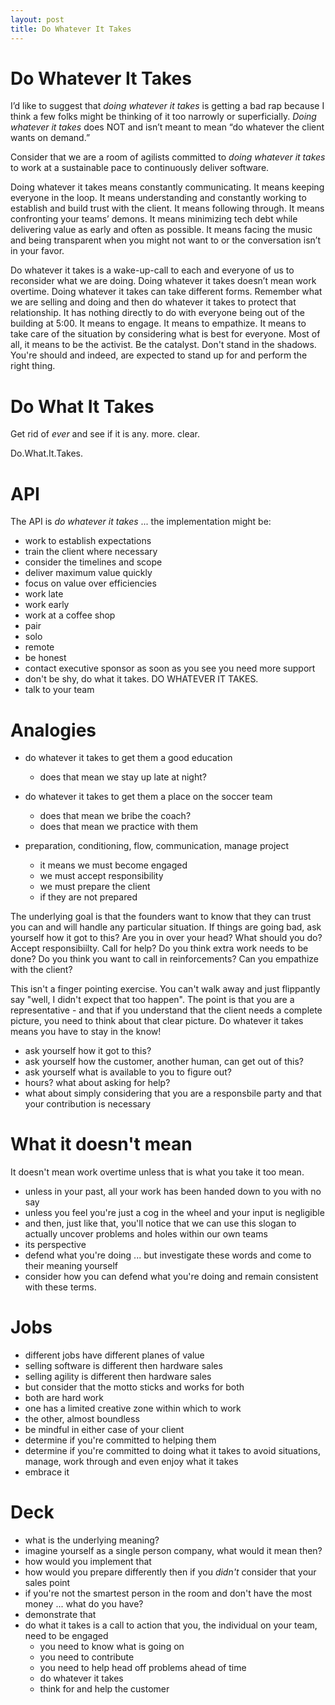 ```yaml
---
layout: post
title: Do Whatever It Takes
---
```


# Do Whatever It Takes 

I’d like to suggest that _doing whatever it takes_ is getting a bad rap because I think a few folks might be thinking of it too narrowly or superficially. _Doing whatever it takes_ does NOT and isn’t meant to mean “do whatever the client wants on demand.”

Consider that we are a room of agilists committed to *doing whatever it takes* to work at a sustainable pace to continuously deliver software.

Doing whatever it takes means constantly communicating. It means keeping everyone in the loop. It means understanding and constantly working to establish and build trust with the client. It means following through. It means confronting your teams’ demons. It means minimizing tech debt while delivering value as early and often as possible. It means facing the music and being transparent when you might not want to or the conversation isn’t in your favor.

Do whatever it takes is a wake-up-call to each and everyone of us to reconsider what we are doing. Doing whatever it takes doesn’t mean work overtime. Doing whatever it takes can take different forms. Remember what we are selling and doing and then do whatever it takes to protect that relationship. It has nothing directly to do with everyone being out of the building at 5:00. It means to engage. It means to empathize. It means to take care of the situation by considering what is best for everyone. Most of all, it means to be the activist. Be the catalyst. Don't stand in the shadows. You're should and indeed, are expected to stand up for and perform the right thing.

# Do What It Takes

Get rid of _ever_ and see if it is any. more. clear.

Do.What.It.Takes.

# API

The API is _do whatever it takes_ ... the implementation might be:

- work to establish expectations
- train the client where necessary
- consider the timelines and scope
- deliver maximum value quickly
- focus on value over efficiencies
- work late
- work early
- work at a coffee shop
- pair
- solo
- remote
- be honest
- contact executive sponsor as soon as you see you need more support
- don't be shy, do what it takes. DO WHATEVER IT TAKES.
- talk to your team

# Analogies

- do whatever it takes to get them a good education
  - does that mean we stay up late at night?
- do whatever it takes to get them a place on the soccer team
  - does that mean we bribe the coach?
  - does that mean we practice with them

- preparation, conditioning, flow, communication, manage project
  - it means we must become engaged
  - we must accept responsibility
  - we must prepare the client
  - if they are not prepared

The underlying goal is that the founders want to know that they can trust you can and will handle any particular situation. If things are going bad, ask yourself how it got to this? Are you in over your head? What should you do? Accept responsibiilty. Call for help? Do you think extra work needs to be done? Do you think you want to call in reinforcements? Can you empathize with the client?

This isn't a finger pointing exercise. You can't walk away and just flippantly say "well, I didn't expect that too happen". The point is that you are a representative - and that if you understand that the client needs a complete picture, you need to think about that clear picture. Do whatever it takes means you have to stay in the know!

- ask yourself how it got to this?
- ask yourself how the customer, another human, can get out of this?
- ask yourself what is available to you to figure out?
- hours? what about asking for help?
- what about simply considering that you are a responsbile party and that your contribution is necessary

# What it doesn't mean

It doesn't mean work overtime unless that is what you take it too mean.

- unless in your past, all your work has been handed down to you with no say
- unless you feel you're just a cog in the wheel and your input is negligible
- and then, just like that, you'll notice that we can use this slogan to actually uncover problems and holes within our own teams
- its perspective
- defend what you're doing ... but investigate these words and come to their meaning yourself
- consider how you can defend what you're doing and remain consistent with these terms.

# Jobs

- different jobs have different planes of value
- selling software is different then hardware sales
- selling agility is different then hardware sales
- but consider that the motto sticks and works for both
- both are hard work
- one has a limited creative zone within which to work
- the other, almost boundless
- be mindful in either case of your client
- determine if you're committed to helping them
- determine if you're committed to doing what it takes to avoid situations, manage, work through and even enjoy what it takes
- embrace it

# Deck

- what is the underlying meaning?
- imagine yourself as a single person company, what would it mean then?
- how would you implement that
- how would you prepare differently then if you _didn't_ consider that your sales point
- if you're not the smartest person in the room and don't have the most money ... what do you have?
- demonstrate that
- do what it takes is a call to action that you, the individual on your team, need to be engaged
  - you need to know what is going on
  - you need to contribute
  - you need to help head off problems ahead of time
  - do whatever it takes
  - think for and help the customer